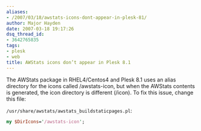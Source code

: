 ```yaml
---
aliases:
- /2007/03/18/awstats-icons-dont-appear-in-plesk-81/
author: Major Hayden
date: 2007-03-18 19:17:26
dsq_thread_id:
- 3642765835
tags:
- plesk
- web
title: AWStats icons don’t appear in Plesk 8.1
---
```


The AWStats package in RHEL4/Centos4 and Plesk 8.1 uses an alias directory for the icons called /awstats-icon, but when the AWStats contents is generated, the icon directory is different (/icon). To fix this issue, change this file:

`/usr/share/awstats/awstats_buildstaticpages.pl`:

```perl
my $DirIcons='/awstats-icon';
```